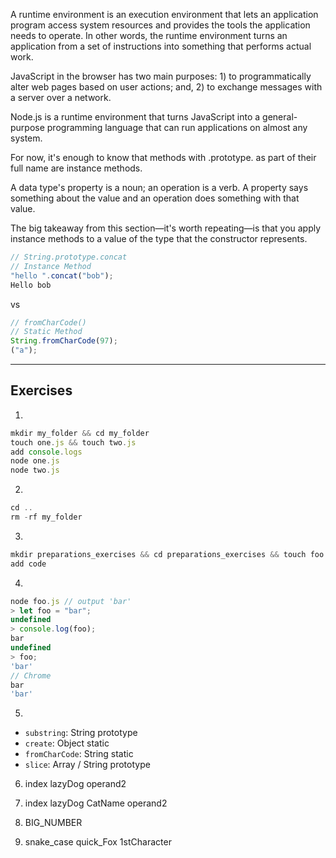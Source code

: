A runtime environment is an execution environment that lets an application program access system resources and provides the tools the application needs to operate. In other words, the runtime environment turns an application from a set of instructions into something that performs actual work.

JavaScript in the browser has two main purposes: 1) to programmatically alter web pages based on user actions; and, 2) to exchange messages with a server over a network.

Node.js is a runtime environment that turns JavaScript into a general-purpose programming language that can run applications on almost any system.

For now, it's enough to know that methods with .prototype. as part of their full name are instance methods.

A data type's property is a noun; an operation is a verb. A property says something about the value and an operation does something with that value.

The big takeaway from this section—it's worth repeating—is that you apply instance methods to a value of the type that the constructor represents.

```js
// String.prototype.concat
// Instance Method
"hello ".concat("bob");
Hello bob
```

vs

```js
// fromCharCode()
// Static Method
String.fromCharCode(97);
("a");
```

---

## Exercises

1.

```js
mkdir my_folder && cd my_folder
touch one.js && touch two.js
add console.logs
node one.js
node two.js
```

2.

```js
cd ..
rm -rf my_folder
```

3.

```js
mkdir preparations_exercises && cd preparations_exercises && touch foo.js
add code
```

4.

```js
node foo.js // output 'bar'
> let foo = "bar";
undefined
> console.log(foo);
bar
undefined
> foo;
'bar'
// Chrome
bar
'bar'
```

5.

- `substring`: String prototype
- `create`: Object static
- `fromCharCode`: String static
- `slice`: Array / String prototype

6.  index
    lazyDog
    operand2

7.  index
    lazyDog
    CatName
    operand2

8.  BIG_NUMBER

9.  snake_case
    quick_Fox
    1stCharacter
